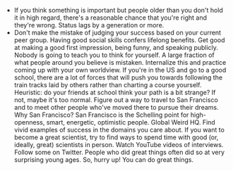 - If you think something is important but people older than you don't hold it in high regard, there's a reasonable chance that you're right and they're wrong. Status lags by a generation or more.
- Don't make the mistake of judging your success based on your current peer group.
Having good social skills confers lifelong benefits. Get good at making a good first impression, being funny, and speaking publicly.
Nobody is going to teach you to think for yourself. A large fraction of what people around you believe is mistaken. Internalize this and practice coming up with your own worldview.
If you're in the US and go to a good school, there are a lot of forces that will push you towards following the train tracks laid by others rather than charting a course yourself. Heuristic: do your friends at school think your path is a bit strange? If not, maybe it's too normal.
Figure out a way to travel to San Francisco and to meet other people who've moved there to pursue their dreams. Why San Francisco? San Francisco is the Schelling point for high-openness, smart, energetic, optimistic people. Global Weird HQ. 
Find vivid examples of success in the domains you care about. If you want to become a great scientist, try to find ways to spend time with good (or, ideally, great) scientists in person. Watch YouTube videos of interviews. Follow some on Twitter.
People who did great things often did so at very surprising young ages. So, hurry up! You can do great things.